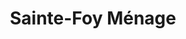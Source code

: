 ---
title: "Sainte-Foy Ménage"
url: /sainte-foy-la-grande/sainte-foy-menage/
shop: articles ménagers
---